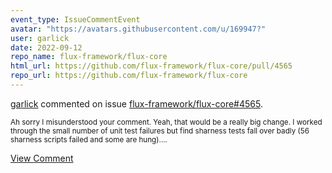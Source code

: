 ```yaml
---
event_type: IssueCommentEvent
avatar: "https://avatars.githubusercontent.com/u/169947?"
user: garlick
date: 2022-09-12
repo_name: flux-framework/flux-core
html_url: https://github.com/flux-framework/flux-core/pull/4565
repo_url: https://github.com/flux-framework/flux-core
---
```


<a href='https://github.com/garlick' target='_blank'>garlick</a> commented on issue <a href='https://github.com/flux-framework/flux-core/pull/4565' target='_blank'>flux-framework/flux-core#4565</a>.

<small>Ah sorry I misunderstood your comment.   Yeah, that would be a really big change. I worked through the small number of  unit test failures but find sharness tests fall over badly (56 sharness scripts failed and some are hung)....</small>

<a href='https://github.com/flux-framework/flux-core/pull/4565' target='_blank'>View Comment</a>